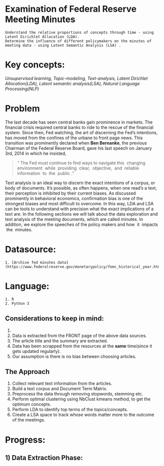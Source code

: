 # Examination of Federal Reserve Meeting Minutes

    Understand the relative proportions of concepts through time - using Latent Dirichlet Allocation (LDA).
    Determine the influence of different policymakers on the minutes of meeting data - using Latent Semantic Analysis (LSA) .

# Key concepts:
*Unsupervised learning, Topic-modeling, Text-analysis, Latent Dirichlet Allocation(LDA), Latent semantic analysis(LSA), Natural Language Processing(NLP)*


# Problem
The last decade has seen central banks gain prominence in markets. The financial crisis required central banks to ride to the rescue
of the financial system. Since then, Fed watching, the art of discerning the Fed’s intentions, has moved from the confines of the
urbane to front page news. This transition was prominently declared when **Ben Bernanke**, the previous Chairman of the Federal
Reserve Board, gave his last speech on January 3rd, 2014 in which he insisted, 

> “ ​The Fed must continue to find ways to navigate
this ​ ​changing ​ ​environment ​ ​while ​ ​providing ​ ​clear, ​ ​objective, ​ ​and ​ ​reliable ​ ​information ​ ​to ​ ​the ​ ​public ​.” ​

Text analysis is an ideal way to discern the exact intentions of a corpus, or body of documents. It’s possible, as often happens, when
one read’s a text, their perception is inhibited by their current biases. As discussed prominently in behavioral economics,
confirmation bias is one of the strongest biases and most difficult to overcome. In this way, LDA and LSA can be tools to
understand with precision what the exact implications of a text are. In the following sections we will talk about the data exploration
and text analysis of the meeting documents, which are called minutes. In addition, we explore the speeches of the policy makers and
how ​ ​it ​ ​impacts ​ ​the ​ ​minutes.


# Datasource:
    1. [Archive fed minutes data](https://www.federalreserve.gov/monetarypolicy/fomc_historical_year.htm)


# Language:
    1. R
    2. Python 3

## Considerations to keep in mind:
1. 
2. Data is extracted from the FRONT page of the above data sources.
3. The article title and the summary are extracted.
4. Data has been scrapped from the resources at the **same** time(since it gets updated regularly).
5. Our assumption is there is no bias between choosing articles.

## The Approach
1. Collect relevant text information from the articles.
2. Build a text corpus and Document Term Matrix.
3. Preprocess the data through removing stopwords, stemming etc.
4. Perform optimal clustering using NbClust kmeans method, to get the optimum concepts.
5. Perform LDA to identify top terms of the topics/concepts.
6. Create a LSA space to track whose words matter more to the outcome of the meetings.

# Progress:

## 1) Data Extraction Phase:



